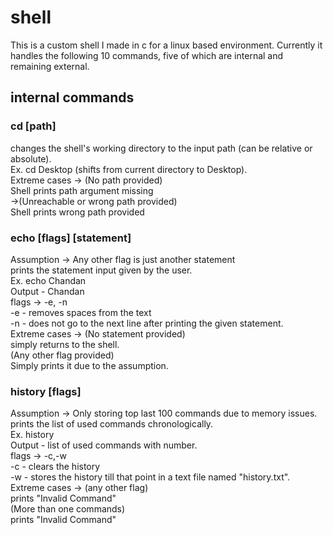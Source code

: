 # shell
This is a custom shell I made in c for a linux based environment. Currently it handles the following 10 commands, five of which are internal and remaining external.

## internal commands

### cd [path]
  changes the shell's working directory to the input path (can be relative or absolute).<br/>
  Ex. cd Desktop (shifts from current directory to Desktop).<br/>
  Extreme cases -> (No path provided)<br/>
    Shell prints path argument missing
    <br/>
                ->(Unreachable or wrong path provided)<br/>
    Shell prints wrong path provided<br/>
### echo [flags] [statement]
Assumption -> Any other flag is just another statement<br/>
prints the statement input given by the user.<br/>
Ex. echo Chandan<br/>
Output - Chandan <br/>
flags -> -e, -n<br/>
-e - removes spaces from the text<br/>
-n - does not go to the next line after printing the given statement.<br/>
Extreme cases -> (No statement provided)<br/>
  simply returns to the shell.</br>
  (Any other flag provided)<br/>
  Simply prints it due to the assumption.<br/>

### history [flags]
Assumption -> Only storing top last 100 commands due to memory issues.<br/>
prints the list of used commands chronologically.<br/>
Ex. history<br/>
Output - list of used commands with number.<br/>
flags -> -c,-w<br/>
-c - clears the history<br/>
-w - stores the history till that point in a text file named "history.txt".<br/>
Extreme cases -> (any other flag)<br/>
prints "Invalid Command"<br/>
(More than one commands)<br/>
prints "Invalid Command"<br/>

